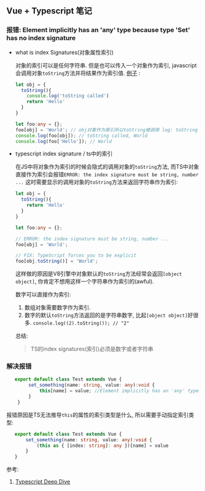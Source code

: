 ## Vue + Typescript 笔记

### 报错: Element implicitly has an 'any' type because type 'Set' has no index signature

- what is index Signatures(对象属性索引)

  对象的索引可以是任何字符串. 但是也可以传入一个对象作为索引, javascript会调用对象`toString`方法并将结果作为索引值. [例子](https://basarat.gitbooks.io/typescript/docs/types/index-signatures.html) : 

  ```ts
  let obj = {
    toString(){
      console.log('toString called')
      return 'Hello'
    }
  }
  
  let foo:any = {};
  foo[obj] = 'World'; // obj对象作为索引所以toString被调用 log: toString called
  console.log(foo[obj]); // toString called, World
  console.log(foo['Hello']); // World
  ```

- typescript index signature / ts中的索引

  在JS中将对象作为索引的时候会隐式的调用对象的`toString`方法, 而TS中对象直接作为索引会报错`ERROR: the index signature must be string, number ...` 这时需要显示的调用对象的`toString`方法来返回字符串作为索引: 

  ```ts
  let obj = {
    toString(){
      return 'Hello'
    }
  }
  
  let foo:any = {};
  
  // ERROR: the index signature must be string, number ...
  foo[obj] = 'World';
  
  // FIX: TypeScript forces you to be explicit
  foo[obj.toString()] = 'World';
  ```

  这样做的原因是V8引擎中对象默认的`toString`方法经常会返回`[object object]`, 你肯定不想用这样一个字符串作为索引的(awful).

  数字可以直接作为索引: 

   	1. 数组对象需要数字作为索引.
   	2. 数字的默认`toString`方法返回的是字符串数字, 比起`[object object]`好很多. `console.log((2).toString()); // "2"`

  总结: 

  > TS的index signatures(索引)必须是数字或者字符串

### 解决报错

```ts
   export default class Test extends Vue {
        set_something(name: string, value: any):void {
            this[name] = value; //Element implicitly has an 'any' type because type 'Set' has no index signature
        }
    }
```

报错原因是TS无法推导`this`的属性的索引类型是什么, 所以需要手动指定索引类型: 

```ts
   export default class Test extends Vue {
       set_something(name: string, value: any):void {
           (this as { [index: string]: any })[name] = value
       }
   }
```

参考: 

1. [Typescript Deep Dive](<https://basarat.gitbooks.io/typescript/docs/types/index-signatures.html>)